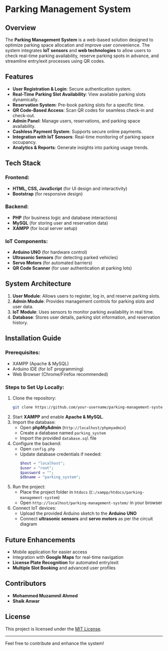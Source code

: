 # Parking Management System

## Overview
The **Parking Management System** is a web-based solution designed to optimize parking space allocation and improve user convenience. The system integrates **IoT sensors** and **web technologies** to allow users to check real-time parking availability, reserve parking spots in advance, and streamline entry/exit processes using QR codes.

## Features
- **User Registration & Login**: Secure authentication system.
- **Real-Time Parking Slot Availability**: View available parking slots dynamically.
- **Reservation System**: Pre-book parking slots for a specific time.
- **QR Code-Based Access**: Scan QR codes for seamless check-in and check-out.
- **Admin Panel**: Manage users, reservations, and parking space availability.
- **Cashless Payment System**: Supports secure online payments.
- **Integration with IoT Sensors**: Real-time monitoring of parking space occupancy.
- **Analytics & Reports**: Generate insights into parking usage trends.

## Tech Stack
### Frontend:
- **HTML, CSS, JavaScript** (for UI design and interactivity)
- **Bootstrap** (for responsive design)

### Backend:
- **PHP** (for business logic and database interactions)
- **MySQL** (for storing user and reservation data)
- **XAMPP** (for local server setup)

### IoT Components:
- **Arduino UNO** (for hardware control)
- **Ultrasonic Sensors** (for detecting parked vehicles)
- **Servo Motors** (for automated barriers)
- **QR Code Scanner** (for user authentication at parking lots)

## System Architecture
1. **User Module**: Allows users to register, log in, and reserve parking slots.
2. **Admin Module**: Provides management controls for parking slots and user data.
3. **IoT Module**: Uses sensors to monitor parking availability in real time.
4. **Database**: Stores user details, parking slot information, and reservation history.

## Installation Guide
### Prerequisites:
- XAMPP (Apache & MySQL)
- Arduino IDE (for IoT programming)
- Web Browser (Chrome/Firefox recommended)

### Steps to Set Up Locally:
1. Clone the repository:
   ```bash
   git clone https://github.com/your-username/parking-management-system.git
   ```
2. Start **XAMPP** and enable **Apache & MySQL**.
3. Import the database:
   - Open **phpMyAdmin** (`http://localhost/phpmyadmin`)
   - Create a database named `parking_system`
   - Import the provided `database.sql` file
4. Configure the backend:
   - Open `config.php`
   - Update database credentials if needed:
     ```php
     $host = "localhost";
     $user = "root";
     $password = "";
     $dbname = "parking_system";
     ```
5. Run the project:
   - Place the project folder in `htdocs` (`C:/xampp/htdocs/parking-management-system`)
   - Open `http://localhost/parking-management-system/` in your browser
6. Connect IoT devices:
   - Upload the provided Arduino sketch to the **Arduino UNO**
   - Connect **ultrasonic sensors** and **servo motors** as per the circuit diagram

## Future Enhancements
- Mobile application for easier access
- Integration with **Google Maps** for real-time navigation
- **License Plate Recognition** for automated entry/exit
- **Multiple Slot Booking** and advanced user profiles

## Contributors
- **Mohammed Muzammil Ahmed**
- **Shaik Anwar**

## License
This project is licensed under the [MIT License](LICENSE).

---
Feel free to contribute and enhance the system!


